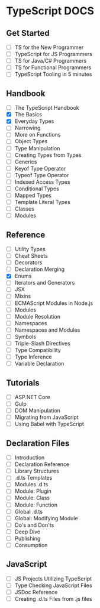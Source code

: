 # TypeScript DOCS

## Get Started
- [ ] TS for the New Programmer
- [ ] TypeScript for JS Programmers
- [ ] TS for Java/C# Programmers
- [ ] TS for Functional Programmers
- [ ] TypeScript Tooling in 5 minutes

## Handbook
- [ ] The TypeScript Handbook
- [x] The Basics
- [x] Everyday Types
- [ ] Narrowing
- [ ] More on Functions
- [ ] Object Types
- [ ] Type Manipulation
- [ ] Creating Types from Types
- [ ] Generics
- [ ] Keyof Type Operator
- [ ] Typeof Type Operator
- [ ] Indexed Access Types
- [ ] Conditional Types
- [ ] Mapped Types
- [ ] Template Literal Types
- [ ] Classes
- [ ] Modules

## Reference
- [ ] Utility Types
- [ ] Cheat Sheets
- [ ] Decorators
- [ ] Declaration Merging
- [x] Enums
- [ ] Iterators and Generators
- [ ] JSX
- [ ] Mixins
- [ ] ECMAScript Modules in Node.js
- [ ] Modules
- [ ] Module Resolution
- [ ] Namespaces
- [ ] Namespaces and Modules
- [ ] Symbols
- [ ] Triple-Slash Directives
- [ ] Type Compatibility
- [ ] Type Inference
- [ ] Variable Declaration

## Tutorials
- [ ] ASP.NET Core
- [ ] Gulp
- [ ] DOM Manipulation
- [ ] Migrating from JavaScript
- [ ] Using Babel with TypeScript

## Declaration Files
- [ ] Introduction
- [ ] Declaration Reference
- [ ] Library Structures
- [ ] .d.ts Templates
- [ ] Modules .d.ts
- [ ] Module: Plugin
- [ ] Module: Class
- [ ] Module: Function
- [ ] Global .d.ts
- [ ] Global: Modifying Module
- [ ] Do's and Don'ts
- [ ] Deep Dive
- [ ] Publishing
- [ ] Consumption

## JavaScript
- [ ] JS Projects Utilizing TypeScript
- [ ] Type Checking JavaScript Files
- [ ] JSDoc Reference
- [ ] Creating .d.ts Files from .js files